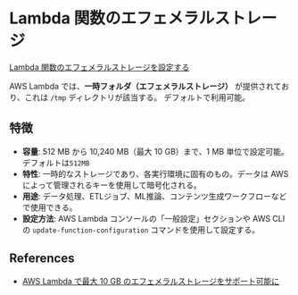 # Lambda 関数のエフェメラルストレージ

[Lambda 関数のエフェメラルストレージを設定する](https://docs.aws.amazon.com/ja_jp/lambda/latest/dg/configuration-ephemeral-storage.html)

AWS Lambda では、**一時フォルダ（エフェメラルストレージ）** が提供されており、これは `/tmp` ディレクトリが該当する。
デフォルトで利用可能。

## 特徴

- **容量**: 512 MB から 10,240 MB（最大 10 GB）まで、1 MB 単位で設定可能。デフォルトは`512MB`
- **特性**: 一時的なストレージであり、各実行環境に固有のもの。データは AWS によって管理されるキーを使用して暗号化される。
- **用途**: データ処理、ETLジョブ、ML推論、コンテンツ生成ワークフローなどで使用できる。
- **設定方法**: AWS Lambda コンソールの「一般設定」セクションや AWS CLI の `update-function-configuration` コマンドを使用して設定する。

## References

- [AWS Lambda で最大 10 GB のエフェメラルストレージをサポート可能に](https://aws.amazon.com/jp/blogs/news/aws-lambda-now-supports-up-to-10-gb-ephemeral-storage/)
